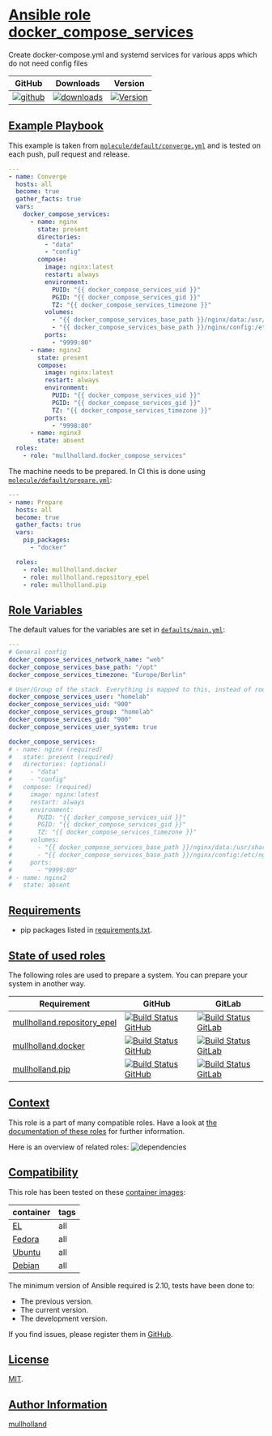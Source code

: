# [Ansible role docker_compose_services](#docker_compose_services)

Create docker-compose.yml and systemd services for various apps which do not need config files

|GitHub|Downloads|Version|
|------|---------|-------|
|[![github](https://github.com/mullholland/ansible-role-docker_compose_services/actions/workflows/molecule.yml/badge.svg)](https://github.com/mullholland/ansible-role-docker_compose_services/actions/workflows/molecule.yml)|[![downloads](https://img.shields.io/ansible/role/d/mullholland/docker_compose_services)](https://galaxy.ansible.com/mullholland/docker_compose_services)|[![Version](https://img.shields.io/github/release/mullholland/ansible-role-docker_compose_services.svg)](https://github.com/mullholland/ansible-role-docker_compose_services/releases/)|
## [Example Playbook](#example-playbook)

This example is taken from [`molecule/default/converge.yml`](https://github.com/mullholland/ansible-role-docker_compose_services/blob/master/molecule/default/converge.yml) and is tested on each push, pull request and release.

```yaml
---
- name: Converge
  hosts: all
  become: true
  gather_facts: true
  vars:
    docker_compose_services:
      - name: nginx
        state: present
        directories:
          - "data"
          - "config"
        compose:
          image: nginx:latest
          restart: always
          environment:
            PUID: "{{ docker_compose_services_uid }}"
            PGID: "{{ docker_compose_services_gid }}"
            TZ: "{{ docker_compose_services_timezone }}"
          volumes:
            - "{{ docker_compose_services_base_path }}/nginx/data:/usr/share/nginx/html"
            - "{{ docker_compose_services_base_path }}/nginx/config:/etc/nginx/conf"
          ports:
            - "9999:80"
      - name: nginx2
        state: present
        compose:
          image: nginx:latest
          restart: always
          environment:
            PUID: "{{ docker_compose_services_uid }}"
            PGID: "{{ docker_compose_services_gid }}"
            TZ: "{{ docker_compose_services_timezone }}"
          ports:
            - "9998:80"
      - name: nginx3
        state: absent
  roles:
    - role: "mullholland.docker_compose_services"
```

The machine needs to be prepared. In CI this is done using [`molecule/default/prepare.yml`](https://github.com/mullholland/ansible-role-docker_compose_services/blob/master/molecule/default/prepare.yml):

```yaml
---
- name: Prepare
  hosts: all
  become: true
  gather_facts: true
  vars:
    pip_packages:
      - "docker"

  roles:
    - role: mullholland.docker
    - role: mullholland.repository_epel
    - role: mullholland.pip
```



## [Role Variables](#role-variables)

The default values for the variables are set in [`defaults/main.yml`](https://github.com/mullholland/ansible-role-docker_compose_services/blob/master/defaults/main.yml):

```yaml
---
# General config
docker_compose_services_network_name: "web"
docker_compose_services_base_path: "/opt"
docker_compose_services_timezone: "Europe/Berlin"

# User/Group of the stack. Everything is mapped to this, instead of root.
docker_compose_services_user: "homelab"
docker_compose_services_uid: "900"
docker_compose_services_group: "homelab"
docker_compose_services_gid: "900"
docker_compose_services_user_system: true

docker_compose_services:
# - name: nginx (required)
#   state: present (required)
#   directories: (optional)
#     - "data"
#     - "config"
#   compose: (required)
#     image: nginx:latest
#     restart: always
#     environment:
#       PUID: "{{ docker_compose_services_uid }}"
#       PGID: "{{ docker_compose_services_gid }}"
#       TZ: "{{ docker_compose_services_timezone }}"
#     volumes:
#       - "{{ docker_compose_services_base_path }}/nginx/data:/usr/share/nginx/html"
#       - "{{ docker_compose_services_base_path }}/nginx/config:/etc/nginx/conf"
#     ports:
#       - "9999:80"
# - name: nginx2
#   state: absent
```

## [Requirements](#requirements)

- pip packages listed in [requirements.txt](https://github.com/mullholland/ansible-role-docker_compose_services/blob/master/requirements.txt).

## [State of used roles](#state-of-used-roles)

The following roles are used to prepare a system. You can prepare your system in another way.

| Requirement | GitHub | GitLab |
|-------------|--------|--------|
|[mullholland.repository_epel](https://galaxy.ansible.com/mullholland/repository_epel)|[![Build Status GitHub](https://github.com/mullholland/ansible-role-repository_epel/workflows/Ansible%20Molecule/badge.svg)](https://github.com/mullholland/ansible-role-repository_epel/actions)|[![Build Status GitLab](https://gitlab.com/opensourceunicorn/ansible-role-repository_epel/badges/master/pipeline.svg)](https://gitlab.com/opensourceunicorn/ansible-role-repository_epel)|
|[mullholland.docker](https://galaxy.ansible.com/mullholland/docker)|[![Build Status GitHub](https://github.com/mullholland/ansible-role-docker/workflows/Ansible%20Molecule/badge.svg)](https://github.com/mullholland/ansible-role-docker/actions)|[![Build Status GitLab](https://gitlab.com/opensourceunicorn/ansible-role-docker/badges/master/pipeline.svg)](https://gitlab.com/opensourceunicorn/ansible-role-docker)|
|[mullholland.pip](https://galaxy.ansible.com/mullholland/pip)|[![Build Status GitHub](https://github.com/mullholland/ansible-role-pip/workflows/Ansible%20Molecule/badge.svg)](https://github.com/mullholland/ansible-role-pip/actions)|[![Build Status GitLab](https://gitlab.com/opensourceunicorn/ansible-role-pip/badges/master/pipeline.svg)](https://gitlab.com/opensourceunicorn/ansible-role-pip)|

## [Context](#context)

This role is a part of many compatible roles. Have a look at [the documentation of these roles](https://mullholland.net) for further information.

Here is an overview of related roles:
![dependencies](https://raw.githubusercontent.com/mullholland/ansible-role-docker_compose_services/png/requirements.png "Dependencies")

## [Compatibility](#compatibility)

This role has been tested on these [container images](https://hub.docker.com/u/mullholland):

|container|tags|
|---------|----|
|[EL](https://hub.docker.com/r/mullholland/enterpriselinux)|all|
|[Fedora](https://hub.docker.com/r/mullholland/fedora/)|all|
|[Ubuntu](https://hub.docker.com/r/mullholland/ubuntu)|all|
|[Debian](https://hub.docker.com/r/mullholland/debian)|all|

The minimum version of Ansible required is 2.10, tests have been done to:

- The previous version.
- The current version.
- The development version.

If you find issues, please register them in [GitHub](https://github.com/mullholland/ansible-role-docker_compose_services/issues).

## [License](#license)

[MIT](https://github.com/mullholland/ansible-role-docker_compose_services/blob/master/LICENSE).

## [Author Information](#author-information)

[mullholland](https://mullholland.net)
